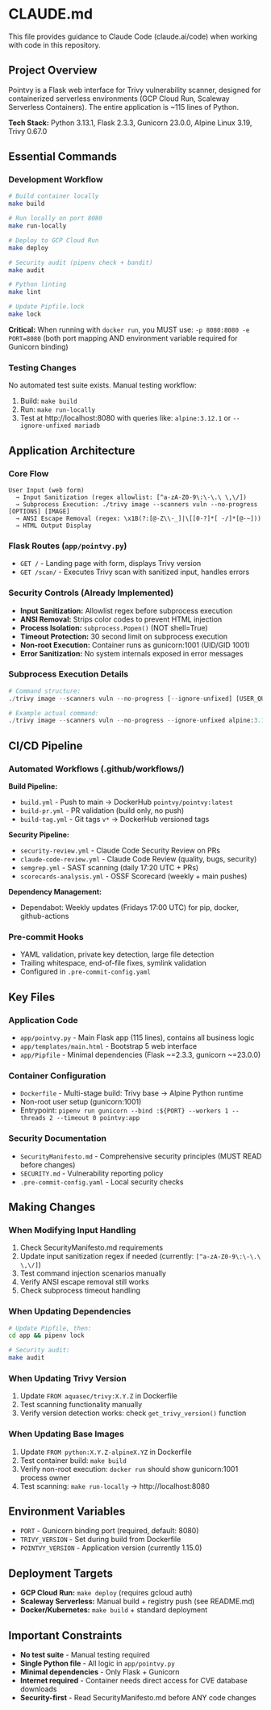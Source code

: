 # CLAUDE.md

This file provides guidance to Claude Code (claude.ai/code) when working with code in this repository.

## Project Overview
Pointvy is a Flask web interface for Trivy vulnerability scanner, designed for containerized serverless environments (GCP Cloud Run, Scaleway Serverless Containers). The entire application is ~115 lines of Python.

**Tech Stack:** Python 3.13.1, Flask 2.3.3, Gunicorn 23.0.0, Alpine Linux 3.19, Trivy 0.67.0

## Essential Commands

### Development Workflow
```bash
# Build container locally
make build

# Run locally on port 8080
make run-locally

# Deploy to GCP Cloud Run
make deploy

# Security audit (pipenv check + bandit)
make audit

# Python linting
make lint

# Update Pipfile.lock
make lock
```

**Critical:** When running with `docker run`, you MUST use: `-p 8080:8080 -e PORT=8080` (both port mapping AND environment variable required for Gunicorn binding)

### Testing Changes
No automated test suite exists. Manual testing workflow:
1. Build: `make build`
2. Run: `make run-locally`
3. Test at http://localhost:8080 with queries like: `alpine:3.12.1` or `--ignore-unfixed mariadb`

## Application Architecture

### Core Flow
```
User Input (web form)
  → Input Sanitization (regex allowlist: [^a-zA-Z0-9\:\-\.\ \,\/])
  → Subprocess Execution: ./trivy image --scanners vuln --no-progress [OPTIONS] [IMAGE]
  → ANSI Escape Removal (regex: \x1B(?:[@-Z\\-_]|\[[0-?]*[ -/]*[@-~]))
  → HTML Output Display
```

### Flask Routes (`app/pointvy.py`)
- `GET /` - Landing page with form, displays Trivy version
- `GET /scan/` - Executes Trivy scan with sanitized input, handles errors

### Security Controls (Already Implemented)
- **Input Sanitization:** Allowlist regex before subprocess execution
- **ANSI Removal:** Strips color codes to prevent HTML injection
- **Process Isolation:** `subprocess.Popen()` (NOT shell=True)
- **Timeout Protection:** 30 second limit on subprocess execution
- **Non-root Execution:** Container runs as gunicorn:1001 (UID/GID 1001)
- **Error Sanitization:** No system internals exposed in error messages

### Subprocess Execution Details
```python
# Command structure:
./trivy image --scanners vuln --no-progress [--ignore-unfixed] [USER_QUERY]

# Example actual command:
./trivy image --scanners vuln --no-progress --ignore-unfixed alpine:3.12.1
```

## CI/CD Pipeline

### Automated Workflows (.github/workflows/)
**Build Pipeline:**
- `build.yml` - Push to main → DockerHub `pointvy/pointvy:latest`
- `build-pr.yml` - PR validation (build only, no push)
- `build-tag.yml` - Git tags `v*` → DockerHub versioned tags

**Security Pipeline:**
- `security-review.yml` - Claude Code Security Review on PRs
- `claude-code-review.yml` - Claude Code Review (quality, bugs, security)
- `semgrep.yml` - SAST scanning (daily 17:20 UTC + PRs)
- `scorecards-analysis.yml` - OSSF Scorecard (weekly + main pushes)

**Dependency Management:**
- Dependabot: Weekly updates (Fridays 17:00 UTC) for pip, docker, github-actions

### Pre-commit Hooks
- YAML validation, private key detection, large file detection
- Trailing whitespace, end-of-file fixes, symlink validation
- Configured in `.pre-commit-config.yaml`

## Key Files

### Application Code
- `app/pointvy.py` - Main Flask app (115 lines), contains all business logic
- `app/templates/main.html` - Bootstrap 5 web interface
- `app/Pipfile` - Minimal dependencies (Flask ~=2.3.3, gunicorn ~=23.0.0)

### Container Configuration
- `Dockerfile` - Multi-stage build: Trivy base → Alpine Python runtime
- Non-root user setup (gunicorn:1001)
- Entrypoint: `pipenv run gunicorn --bind :${PORT} --workers 1 --threads 2 --timeout 0 pointvy:app`

### Security Documentation
- `SecurityManifesto.md` - Comprehensive security principles (MUST READ before changes)
- `SECURITY.md` - Vulnerability reporting policy
- `.pre-commit-config.yaml` - Local security checks

## Making Changes

### When Modifying Input Handling
1. Check SecurityManifesto.md requirements
2. Update input sanitization regex if needed (currently: `[^a-zA-Z0-9\:\-\.\ \,\/]`)
3. Test command injection scenarios manually
4. Verify ANSI escape removal still works
5. Check subprocess timeout handling

### When Updating Dependencies
```bash
# Update Pipfile, then:
cd app && pipenv lock

# Security audit:
make audit
```

### When Updating Trivy Version
1. Update `FROM aquasec/trivy:X.Y.Z` in Dockerfile
2. Test scanning functionality manually
3. Verify version detection works: check `get_trivy_version()` function

### When Updating Base Images
1. Update `FROM python:X.Y.Z-alpineX.YZ` in Dockerfile
2. Test container build: `make build`
3. Verify non-root execution: `docker run` should show gunicorn:1001 process owner
4. Test scanning: `make run-locally` → http://localhost:8080

## Environment Variables
- `PORT` - Gunicorn binding port (required, default: 8080)
- `TRIVY_VERSION` - Set during build from Dockerfile
- `POINTVY_VERSION` - Application version (currently 1.15.0)

## Deployment Targets
- **GCP Cloud Run:** `make deploy` (requires gcloud auth)
- **Scaleway Serverless:** Manual build + registry push (see README.md)
- **Docker/Kubernetes:** `make build` + standard deployment

## Important Constraints
- **No test suite** - Manual testing required
- **Single Python file** - All logic in `app/pointvy.py`
- **Minimal dependencies** - Only Flask + Gunicorn
- **Internet required** - Container needs direct access for CVE database downloads
- **Security-first** - Read SecurityManifesto.md before ANY code changes
